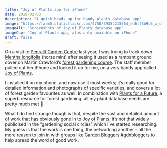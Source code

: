 ```yaml
---
title: "Joy of Plants app for iPhone"
date: 2018-02-03
description: "A quick heads up for handy plants database app"
image: "https://farm5.staticflickr.com/4750/39354215564_ed6ff6b9c6_z_d.jpg"
imageAlt: "Screenshots of Joy of Plants database app"
imageCap: "Joy of Plants app, alas only avaiable on iPhone"
draft: false
---
```


On a visit to [Penrallt Garden Centre](http://penralltnursery.co.uk) last year, I was trying to track down [Mentha longifolia](http://www.pfaf.org/user/Plant.aspx?LatinName=mentha+longifolia) (horse mint) after seeing it used as a rampant ground cover on Martin Crawford’s [forest gardening course](https://www.agroforestry.co.uk/product/forest-gardening-food-forests-design-course/). The staff member pulled out her iPhone and looked it up for me, on a very handy app called [Joy of Plants](https://joyofplants.com/iphone.php).

I installed it on my phone, and now use it most weeks; it’s really good for detailed information and photographs of specific varieties, and covers a lot of forest garden favourites as well. In combination with [Plants for a Future](http://www.pfaf.org/user/Default.aspx), a superb resource for forest gardening, all my plant database needs are pretty much met 🙂

What I do find strange though is that, despite the vast and detailed amount of work that has obviously gone in to [Joy of Plants](https://joyofplants.com/), it’s not that widely publicised in the ”gardening social circles” which I’ve started researching. My guess is that the work is one thing, the networking another – all the more reason to join in with groups like [Garden Bloggers #gdnbloggers](https://www.facebook.com/groups/gdnbloggers/) to help spread the word of good work.
